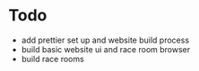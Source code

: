 # Todo

-   add prettier set up and website build process
-   build basic website ui and race room browser
-   build race rooms
